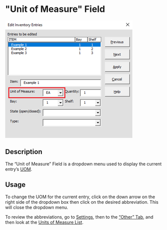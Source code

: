 # "Unit of Measure" Field

![Alt text](/images/image45.png "Unit of Measure")

## Description

The “Unit of Measure” Field is a dropdown menu used to display the current entry’s [UOM](08_unit_of_measure.md).

## Usage

To change the UOM for the current entry, click on the down arrow on the right side of the dropdown box then click on the desired abbreviation. This will close the dropdown menu.

To review the abbreviations, go to [Settings](65_settings_window.md), then to the [“Other” Tab](74_other_tab.md), and then look at the [Units of Measure List](76_unit_of_measure_list.md).
